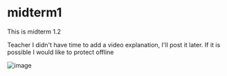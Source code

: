 # midterm1
This is midterm 1.2

Teacher I didn't have time to add a video explanation, I'll post it later. If it is possible I would like to protect offline

![image](https://user-images.githubusercontent.com/91054941/234015523-d0f37eac-abee-455c-afe3-a10879908f90.png)
